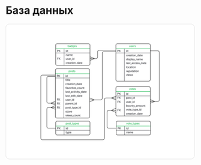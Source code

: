 # **База данных**
![База данных](https://github.com/NikitaSimonenko/Yandex-Practicum/blob/main/Image.png)
